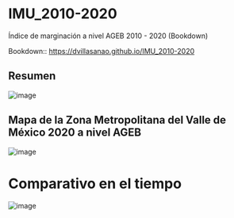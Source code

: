 # IMU_2010-2020
Índice de marginación a nivel  AGEB 2010 - 2020 (Bookdown)   

Bookdown:: https://dvillasanao.github.io/IMU_2010-2020

## Resumen 
![image](https://github.com/dvillasanao/IMU_2010-2020/assets/38300596/facb4dc1-d5a9-4250-854b-f6f050d456d8)


## Mapa de la Zona Metropolitana del Valle de México 2020 a nivel AGEB
![image](https://github.com/dvillasanao/IMU_2010-2020/assets/38300596/15aad5c0-5ded-4e08-854f-2ba01aa41f54)

# Comparativo en el tiempo 
![image](https://github.com/dvillasanao/IMU_2010-2020/assets/38300596/0352c519-042a-4924-93a8-f43c1b96f022)


